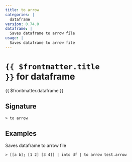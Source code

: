 ```yaml
---
title: to arrow
categories: |
  dataframe
version: 0.74.0
dataframe: |
  Saves dataframe to arrow file
usage: |
  Saves dataframe to arrow file
---
```


# <code>{{ $frontmatter.title }}</code> for dataframe

<div class='command-title'>{{ $frontmatter.dataframe }}</div>

## Signature

```> to arrow ```

## Examples

Saves dataframe to arrow file
```shell
> [[a b]; [1 2] [3 4]] | into df | to arrow test.arrow
```
